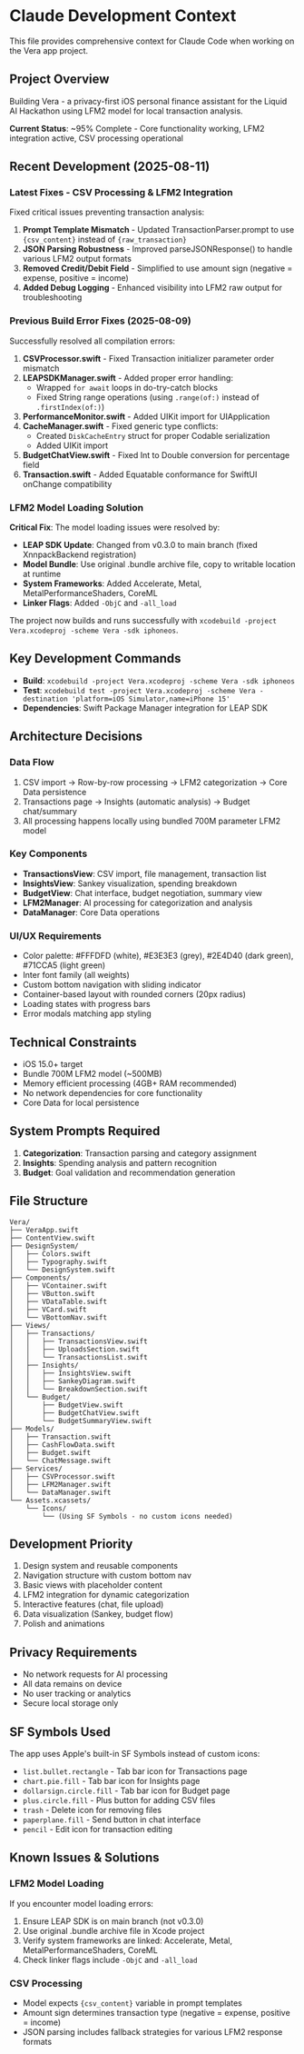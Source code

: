 # Claude Development Context

This file provides comprehensive context for Claude Code when working on the Vera app project.

## Project Overview
Building Vera - a privacy-first iOS personal finance assistant for the Liquid AI Hackathon using LFM2 model for local transaction analysis.

**Current Status**: ~95% Complete - Core functionality working, LFM2 integration active, CSV processing operational

## Recent Development (2025-08-11)

### Latest Fixes - CSV Processing & LFM2 Integration
Fixed critical issues preventing transaction analysis:

1. **Prompt Template Mismatch** - Updated TransactionParser.prompt to use `{csv_content}` instead of `{raw_transaction}`
2. **JSON Parsing Robustness** - Improved parseJSONResponse() to handle various LFM2 output formats
3. **Removed Credit/Debit Field** - Simplified to use amount sign (negative = expense, positive = income)
4. **Added Debug Logging** - Enhanced visibility into LFM2 raw output for troubleshooting

### Previous Build Error Fixes (2025-08-09)
Successfully resolved all compilation errors:

1. **CSVProcessor.swift** - Fixed Transaction initializer parameter order mismatch
2. **LEAPSDKManager.swift** - Added proper error handling:
   - Wrapped `for await` loops in do-try-catch blocks
   - Fixed String range operations (using `.range(of:)` instead of `.firstIndex(of:)`)
3. **PerformanceMonitor.swift** - Added UIKit import for UIApplication
4. **CacheManager.swift** - Fixed generic type conflicts:
   - Created `DiskCacheEntry` struct for proper Codable serialization
   - Added UIKit import
5. **BudgetChatView.swift** - Fixed Int to Double conversion for percentage field
6. **Transaction.swift** - Added Equatable conformance for SwiftUI onChange compatibility

### LFM2 Model Loading Solution
**Critical Fix**: The model loading issues were resolved by:
- **LEAP SDK Update**: Changed from v0.3.0 to main branch (fixed XnnpackBackend registration)
- **Model Bundle**: Use original .bundle archive file, copy to writable location at runtime
- **System Frameworks**: Added Accelerate, Metal, MetalPerformanceShaders, CoreML
- **Linker Flags**: Added `-ObjC` and `-all_load`

The project now builds and runs successfully with `xcodebuild -project Vera.xcodeproj -scheme Vera -sdk iphoneos`.

## Key Development Commands
- **Build**: `xcodebuild -project Vera.xcodeproj -scheme Vera -sdk iphoneos`
- **Test**: `xcodebuild test -project Vera.xcodeproj -scheme Vera -destination 'platform=iOS Simulator,name=iPhone 15'`
- **Dependencies**: Swift Package Manager integration for LEAP SDK

## Architecture Decisions

### Data Flow
1. CSV import → Row-by-row processing → LFM2 categorization → Core Data persistence
2. Transactions page → Insights (automatic analysis) → Budget chat/summary
3. All processing happens locally using bundled 700M parameter LFM2 model

### Key Components
- **TransactionsView**: CSV import, file management, transaction list
- **InsightsView**: Sankey visualization, spending breakdown  
- **BudgetView**: Chat interface, budget negotiation, summary view
- **LFM2Manager**: AI processing for categorization and analysis
- **DataManager**: Core Data operations

### UI/UX Requirements
- Color palette: #FFFDFD (white), #E3E3E3 (grey), #2E4D40 (dark green), #71CCA5 (light green)
- Inter font family (all weights)
- Custom bottom navigation with sliding indicator
- Container-based layout with rounded corners (20px radius)
- Loading states with progress bars
- Error modals matching app styling

## Technical Constraints
- iOS 15.0+ target
- Bundle 700M LFM2 model (~500MB)
- Memory efficient processing (4GB+ RAM recommended)
- No network dependencies for core functionality
- Core Data for local persistence

## System Prompts Required
1. **Categorization**: Transaction parsing and category assignment
2. **Insights**: Spending analysis and pattern recognition  
3. **Budget**: Goal validation and recommendation generation

## File Structure
```
Vera/
├── VeraApp.swift
├── ContentView.swift
├── DesignSystem/
│   ├── Colors.swift
│   ├── Typography.swift
│   └── DesignSystem.swift
├── Components/
│   ├── VContainer.swift
│   ├── VButton.swift
│   ├── VDataTable.swift
│   ├── VCard.swift
│   └── VBottomNav.swift
├── Views/
│   ├── Transactions/
│   │   ├── TransactionsView.swift
│   │   ├── UploadsSection.swift
│   │   └── TransactionsList.swift
│   ├── Insights/
│   │   ├── InsightsView.swift
│   │   ├── SankeyDiagram.swift
│   │   └── BreakdownSection.swift
│   └── Budget/
│       ├── BudgetView.swift
│       ├── BudgetChatView.swift
│       └── BudgetSummaryView.swift
├── Models/
│   ├── Transaction.swift
│   ├── CashFlowData.swift
│   ├── Budget.swift
│   └── ChatMessage.swift
├── Services/
│   ├── CSVProcessor.swift
│   ├── LFM2Manager.swift
│   └── DataManager.swift
└── Assets.xcassets/
    └── Icons/
        └── (Using SF Symbols - no custom icons needed)
```

## Development Priority
1. Design system and reusable components
2. Navigation structure with custom bottom nav
3. Basic views with placeholder content
4. LFM2 integration for dynamic categorization
5. Interactive features (chat, file upload)
6. Data visualization (Sankey, budget flow)
7. Polish and animations

## Privacy Requirements
- No network requests for AI processing
- All data remains on device
- No user tracking or analytics
- Secure local storage only

## SF Symbols Used
The app uses Apple's built-in SF Symbols instead of custom icons:
- `list.bullet.rectangle` - Tab bar icon for Transactions page
- `chart.pie.fill` - Tab bar icon for Insights page  
- `dollarsign.circle.fill` - Tab bar icon for Budget page
- `plus.circle.fill` - Plus button for adding CSV files
- `trash` - Delete icon for removing files
- `paperplane.fill` - Send button in chat interface
- `pencil` - Edit icon for transaction editing

## Known Issues & Solutions

### LFM2 Model Loading
If you encounter model loading errors:
1. Ensure LEAP SDK is on main branch (not v0.3.0)
2. Use original .bundle archive file in Xcode project
3. Verify system frameworks are linked: Accelerate, Metal, MetalPerformanceShaders, CoreML
4. Check linker flags include `-ObjC` and `-all_load`

### CSV Processing
- Model expects `{csv_content}` variable in prompt templates
- Amount sign determines transaction type (negative = expense, positive = income)
- JSON parsing includes fallback strategies for various LFM2 response formats
